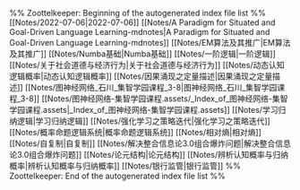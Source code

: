 %% Zoottelkeeper: Beginning of the autogenerated index file list  %%
 [[Notes/2022-07-06|2022-07-06]]
 [[Notes/A Paradigm for Situated and Goal-Driven Language Learning-mdnotes|A Paradigm for Situated and Goal-Driven Language Learning-mdnotes]]
 [[Notes/EM算法及其推广|EM算法及其推广]]
 [[Notes/Numba基础|Numba基础]]
 [[Notes/一阶逻辑|一阶逻辑]]
 [[Notes/关于社会道德与经济行为|关于社会道德与经济行为]]
 [[Notes/动态认知逻辑概率|动态认知逻辑概率]]
 [[Notes/因果涌现之定量描述|因果涌现之定量描述]]
 [[Notes/图神经网络_石川_集智学园课程_3-8|图神经网络_石川_集智学园课程_3-8]]
 [[Notes/图神经网络-集智学园课程.assets/_Index_of_图神经网络-集智学园课程.assets|_Index_of_图神经网络-集智学园课程.assets]]
 [[Notes/学习归纳逻辑|学习归纳逻辑]]
 [[Notes/强化学习之策略迭代|强化学习之策略迭代]]
 [[Notes/概率命题逻辑系统|概率命题逻辑系统]]
 [[Notes/相对熵|相对熵]]
 [[Notes/自复制|自复制]]
 [[Notes/解决整合信息论3.0组合爆炸问题|解决整合信息论3.0组合爆炸问题]]
 [[Notes/论元结构|论元结构]]
 [[Notes/辨析认知概率与归纳概率|辨析认知概率与归纳概率]]
 [[Notes/银行监管|银行监管]]
%% Zoottelkeeper: End of the autogenerated index file list  %%
